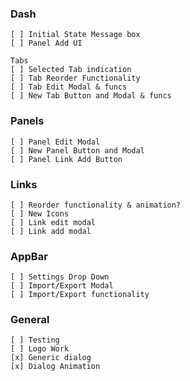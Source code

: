 ### Dash
    [ ] Initial State Message box
    [ ] Panel Add UI

    Tabs
    [ ] Selected Tab indication
    [ ] Tab Reorder Functionality
    [ ] Tab Edit Modal & funcs
    [ ] New Tab Button and Modal & funcs

### Panels
    [ ] Panel Edit Modal
    [ ] New Panel Button and Modal
    [ ] Panel Link Add Button

### Links
    [ ] Reorder functionality & animation?
    [ ] New Icons
    [ ] Link edit modal
    [ ] Link add modal

### AppBar 
    [ ] Settings Drop Down
    [ ] Import/Export Modal
    [ ] Import/Export functionality

### General
    [ ] Testing
    [ ] Logo Work
    [x] Generic dialog
    [x] Dialog Animation